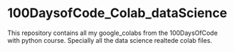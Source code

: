 # 100DaysofCode_Colab_dataScience
This repository contains all my google_colabs from the 100DaysOfCode with python course. Specially all the data science realtede colab files.
